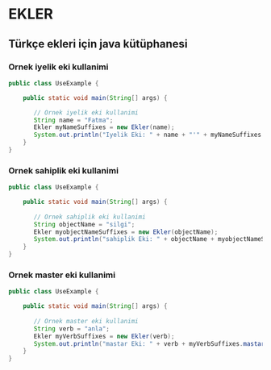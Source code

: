 # EKLER

## Türkçe ekleri için java kütüphanesi

### Ornek iyelik eki kullanimi

```java
public class UseExample {

    public static void main(String[] args) {

       // Ornek iyelik eki kullanimi
       String name = "Fatma";
       Ekler myNameSuffixes = new Ekler(name);
       System.out.println("Iyelik Eki: " + name + "'" + myNameSuffixes.iyelik());
    }
}
```

### Ornek sahiplik eki kullanimi

```java
public class UseExample {

    public static void main(String[] args) {
        
       // Ornek sahiplik eki kullanimi
       String objectName = "silgi";
       Ekler myobjectNameSuffixes = new Ekler(objectName);
       System.out.println("sahiplik Eki: " + objectName + myobjectNameSuffixes.sahiplik());    
    }
}
```

### Ornek master eki kullanimi

```java
public class UseExample {

    public static void main(String[] args) {
        
       // Ornek master eki kullanimi
       String verb = "anla";
       Ekler myVerbSuffixes = new Ekler(verb);
       System.out.println("mastar Eki: " + verb + myVerbSuffixes.mastar());
    }
}
```